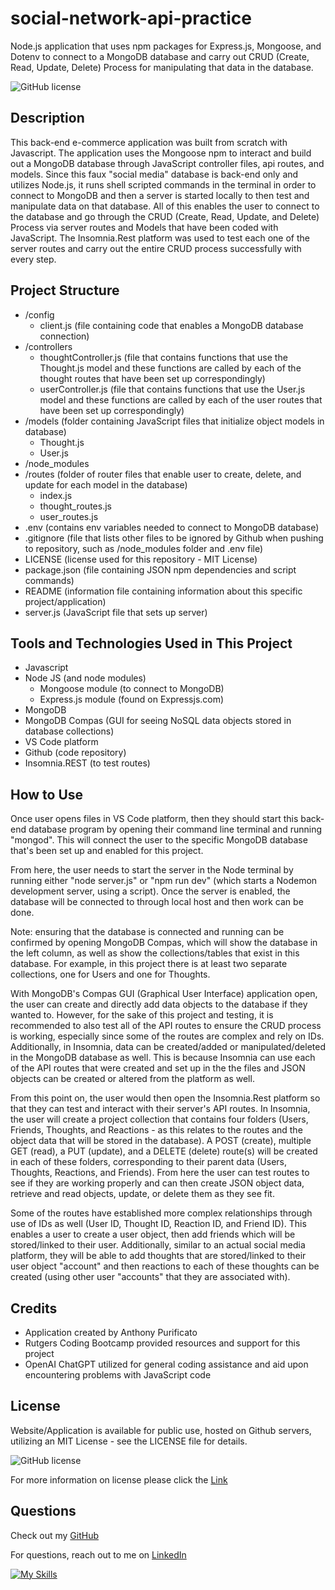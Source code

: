 # social-network-api-practice
Node.js application that uses npm packages for Express.js, Mongoose, and Dotenv to connect to a MongoDB database and carry out CRUD (Create, Read, Update, Delete) Process for manipulating that data in the database.

![GitHub license](https://img.shields.io/badge/License-MIT-brightgreen.svg)

## Description
This back-end e-commerce application was built from scratch with Javascript. The application uses the Mongoose npm to interact and build out a MongoDB database through JavaScript controller files, api routes, and models. Since this faux "social media" database is back-end only and utilizes Node.js, it runs shell scripted commands in the terminal in order to connect to MongoDB and then a server is started locally to then test and manipulate data on that database. All of this enables the user to connect to the database and go through the CRUD (Create, Read, Update, and Delete) Process via server routes and Models that have been coded with JavaScript. The Insomnia.Rest platform was used to test each one of the server routes and carry out the entire CRUD process successfully with every step.

## Project Structure
- /config
    - client.js (file containing code that enables a MongoDB database connection)
- /controllers
    - thoughtController.js (file that contains functions that use the Thought.js model and these functions are called by each of the thought routes that have been set up correspondingly)
    - userController.js (file that contains functions that use the User.js model and these functions are called by each of the user routes that have been set up correspondingly)
- /models (folder containing JavaScript files that initialize object models in database)
    - Thought.js
    - User.js
- /node_modules
- /routes (folder of router files that enable user to create, delete, and update for each model in the database)
    - index.js
    - thought_routes.js
    - user_routes.js
- .env (contains env variables needed to connect to MongoDB database)
- .gitignore (file that lists other files to be ignored by Github when pushing to repository, such as /node_modules folder and .env file)
- LICENSE (license used for this repository - MIT License)
- package.json (file containing JSON npm dependencies and script commands)
- README (information file containing information about this specific project/application)
- server.js (JavaScript file that sets up server)

## Tools and Technologies Used in This Project
- Javascript
- Node JS (and node modules)
  - Mongoose module (to connect to MongoDB)
  - Express.js module (found on Expressjs.com)
- MongoDB
- MongoDB Compas (GUI for seeing NoSQL data objects stored in database collections)
- VS Code platform
- Github (code repository)
- Insomnia.REST (to test routes)

## How to Use
Once user opens files in VS Code platform, then they should start this back-end database program by opening their command line terminal and running "mongod". This will connect the user to the specific MongoDB database that's been set up and enabled for this project.


From here, the user needs to start the server in the Node terminal by running either "node server.js" or "npm run dev" (which starts a Nodemon development server, using a script). Once the server is enabled, the database will be connected to through local host and then work can be done.

Note: ensuring that the database is connected and running can be confirmed by opening MongoDB Compas, which will show the database in the left column, as well as show the collections/tables that exist in this database. For example, in this project there is at least two separate collections, one for Users and one for Thoughts.

With MongoDB's Compas GUI (Graphical User Interface) application open, the user can create and directly add data objects to the database if they wanted to. However, for the sake of this project and testing, it is recommended to also test all of the API routes to ensure the CRUD process is working, especially since some of the routes are complex and rely on IDs. Additionally, in Insomnia, data can be created/added or manipulated/deleted in the MongoDB database as well. This is because Insomnia can use each of the API routes that were created and set up in the the files and JSON objects can be created or altered from the platform as well.

From this point on, the user would then open the Insomnia.Rest platform so that they can test and interact with their server's API routes. In Insomnia, the user will create a project collection that contains four folders (Users, Friends, Thoughts, and Reactions - as this relates to the routes and the object data that will be stored in the database). A POST (create), multiple GET (read), a PUT (update), and a DELETE (delete) route(s) will be created in each of these folders, corresponding to their parent data (Users, Thoughts, Reactions, and Friends). From here the user can test routes to see if they are working properly and can then create JSON object data, retrieve and read objects, update, or delete them as they see fit.

Some of the routes have established more complex relationships through use of IDs as well (User ID, Thought ID, Reaction ID, and Friend ID). This enables a user to create a user object, then add friends which will be stored/linked to their user. Additionally, similar to an actual social media platform, they will be able to add thoughts that are stored/linked to their user object "account" and then reactions to each of these thoughts can be created (using other user "accounts" that they are associated with).

## Credits
- Application created by Anthony Purificato
- Rutgers Coding Bootcamp provided resources and support for this project
- OpenAI ChatGPT utilized for general coding assistance and aid upon encountering problems with JavaScript code

## License
Website/Application is available for public use, hosted on Github servers, utilizing an MIT License - see the LICENSE file for details.

![GitHub license](https://img.shields.io/badge/License-MIT-brightgreen.svg)
  
For more information on license please click the [Link](https://opensource.org/licenses/MIT)

## Questions
Check out my [GitHub](https://github.com/apurificato) 
  
For questions, reach out to me on [LinkedIn](https://www.linkedin.com/in/apurificato/)

[![My Skills](https://skillicons.dev/icons?i=linkedin)](https://www.linkedin.com/in/apurificato/)